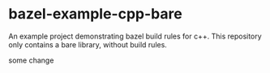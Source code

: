 # bazel-example-cpp-bare

An example project demonstrating bazel build rules for c++.
This repository only contains a bare library, without build rules.

some change
